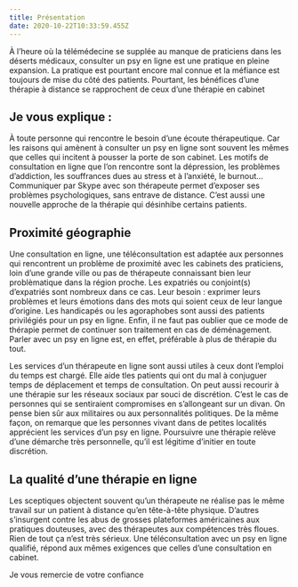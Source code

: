 ```yaml
---
title: Présentation
date: 2020-10-22T10:33:59.455Z
---
```

À l’heure où la télémédecine se supplée au manque de praticiens dans les déserts médicaux, consulter un psy en ligne est une pratique en pleine expansion. La pratique est pourtant encore mal connue et la méfiance est toujours de mise du côté des patients. Pourtant, les bénéfices d’une thérapie à distance se rapprochent de ceux d’une thérapie en cabinet



## Je vous explique :


À toute personne qui rencontre le besoin d’une écoute thérapeutique. Car les raisons qui amènent à consulter un psy en ligne sont souvent les mêmes que celles qui incitent à pousser la porte de son cabinet. Les motifs de consultation en ligne que l’on rencontre sont la dépression, les problèmes d’addiction, les souffrances dues au stress et à l’anxiété, le burnout… Communiquer par Skype avec son thérapeute permet d’exposer ses problèmes psychologiques, sans entrave de distance. C’est aussi une nouvelle approche de la thérapie qui désinhibe certains patients.



## Proximité géographie

Une consultation en ligne, une téléconsultation est adaptée aux personnes qui rencontrent un problème de proximité avec les cabinets des praticiens, loin d’une grande ville ou pas de thérapeute connaissant bien leur problèmatique dans la région proche. Les expatriés ou conjoint(s) d’expatriés sont nombreux dans ce cas. Leur besoin : exprimer leurs problèmes et leurs émotions dans des mots qui soient ceux de leur langue d’origine. Les handicapés ou les agoraphobes sont aussi des patients privilégiés pour un psy en ligne. Enfin, il ne faut pas oublier que ce mode de thérapie permet de continuer son traitement en cas de déménagement. Parler avec un psy en ligne est, en effet, préférable à plus de thérapie du tout.



Les services d’un thérapeute en ligne sont aussi utiles à ceux dont l’emploi du temps est chargé.  Elle aide tles patients qui ont du mal à conjuguer temps de déplacement et temps de consultation. On peut aussi recourir à une thérapie sur les réseaux sociaux par souci de discrétion. C’est le cas de personnes qui se sentiraient compromises en s’allongeant sur un divan. On pense bien sûr aux militaires ou aux personnalités politiques. De la même façon, on remarque que les personnes vivant dans de petites localités apprécient les services d’un psy en ligne. Poursuivre une thérapie relève d’une démarche très personnelle, qu’il est légitime d’initier en toute discrétion.



## La qualité d’une thérapie en ligne

Les sceptiques objectent souvent qu’un thérapeute ne réalise pas le même travail sur un patient à distance qu’en tête-à-tête physique. D’autres s’insurgent contre les abus de grosses plateformes américaines aux pratiques douteuses, avec des thérapeutes aux compétences très floues. Rien de tout ça n’est très sérieux. Une téléconsultation avec un psy en ligne qualifié, répond aux mêmes exigences que celles d’une consultation en cabinet.



Je vous remercie de votre confiance